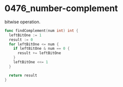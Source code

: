 # 0476_number-complement

bitwise operation.

```go
func findComplement(num int) int {
  leftBitOne := 1
  result := 0
  for leftBitOne <= num {
    if leftBitOne & num == 0 {
      result += leftBitOne
    }
    leftBitOne <<= 1
  }

  return result
}
```
